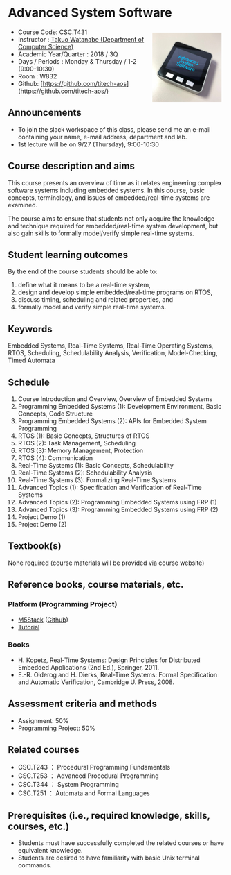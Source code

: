 # Advanced System Software

<img src="/images/logo.jpg" width="160px" style="float: right; margin: 10px;" />

* Course Code: CSC.T431
* Instructor : [Takuo Watanabe (Department of Computer Science)](http://www.psg.c.titech.ac.jp/~takuo/)
* Academic Year/Quarter : 2018 / 3Q
* Days / Periods : Monday & Thursday / 1-2 (9:00-10:30)
* Room : W832
* Github: [https://github.com/titech-aos](https://github.com/titech-aos/)

## Announcements
* To join the slack workspace of this class, please send me an e-mail containing your name, e-mail address, department and lab.
* 1st lecture will be on 9/27 (Thursday), 9:00-10:30

## Course description and aims
This course presents an overview of time as it relates engineering complex software systems including embedded systems. In this course, basic concepts, terminology, and issues of embedded/real-time systems are examined.

The course aims to ensure that students not only acquire the knowledge and technique required for embedded/real-time system development, but also gain skills to formally model/verify simple real-time systems.

## Student learning outcomes
By the end of the course students should be able to:
1. define what it means to be a real-time system,
2. design and develop simple embedded/real-time programs on RTOS,
3. discuss timing, scheduling and related properties, and
4. formally model and verify simple real-time systems.

## Keywords
Embedded Systems, Real-Time Systems, Real-Time Operating Systems, RTOS, Scheduling, Schedulability Analysis, Verification, Model-Checking, Timed Automata

## Schedule
1. Course Introduction and Overview, Overview of Embedded Systems
2. Programming Embedded Systems (1): Development Environment, Basic Concepts, Code Structure
3. Programming Embedded Systems (2): APIs for Embedded System Programming
4. RTOS (1): Basic Concepts, Structures of RTOS
5. RTOS (2): Task Management, Scheduling
6. RTOS (3): Memory Management, Protection
7. RTOS (4): Communication
8. Real-Time Systems (1): Basic Concepts, Schedulability
9. Real-Time Systems (2): Schedulability Analysis
10. Real-Time Systems (3): Formalizing Real-Time Systems
11. Advanced Topics (1): Specification and Verification of Real-Time Systems
12. Advanced Topics (2): Programming Embedded Systems using FRP (1)
13. Advanced Topics (3): Programming Embedded Systems using FRP (2)
14. Project Demo (1)
15. Project Demo (2)

## Textbook(s)
None required (course materials will be provided via course website)

## Reference books, course materials, etc.

### Platform (Programming Project)
* [M5Stack](http://www.m5stack.com) ([Github](https://github.com/m5stack/M5Stack/))
* [Tutorial](tutorial_en.html)

### Books
* H. Kopetz, Real-Time Systems: Design Principles for Distributed Embedded Applications (2nd Ed.), Springer, 2011.
* E.-R. Olderog and H. Dierks, Real-Time Systems: Formal Specification and Automatic Verification, Cambridge U. Press, 2008.

## Assessment criteria and methods
* Assignment: 50%
* Programming Project: 50%

## Related courses
* CSC.T243 ： Procedural Programming Fundamentals
* CSC.T253 ： Advanced Procedural Programming
* CSC.T344 ： System Programming
* CSC.T251 ： Automata and Formal Languages

## Prerequisites (i.e., required knowledge, skills, courses, etc.)
* Students must have successfully completed the related courses or have equivalent knowledge.
* Students are desired to have familiarity with basic Unix terminal commands.
